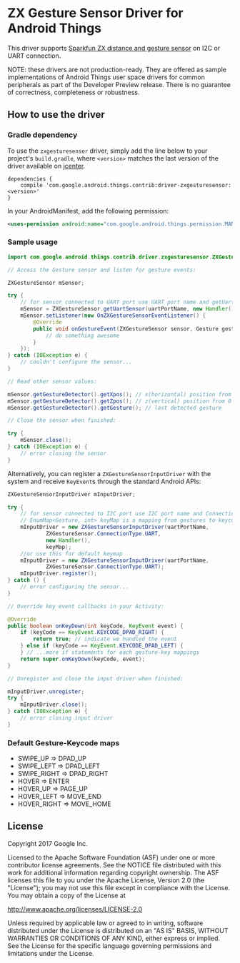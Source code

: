 ZX Gesture Sensor Driver for Android Things
================================

This driver supports [Sparkfun ZX distance and gesture sensor](https://www.sparkfun.com/products/13162) on I2C or UART connection.

NOTE: these drivers are not production-ready. They are offered as sample
implementations of Android Things user space drivers for common peripherals
as part of the Developer Preview release. There is no guarantee
of correctness, completeness or robustness.

How to use the driver
---------------------

### Gradle dependency

To use the `zxgesturesensor` driver, simply add the line below to your project's `build.gradle`,
where `<version>` matches the last version of the driver available on [jcenter][jcenter].

```
dependencies {
    compile 'com.google.android.things.contrib:driver-zxgesturesensor:<version>'
}
```

In your AndroidManifest, add the following permission:

```xml
<uses-permission android:name="com.google.android.things.permission.MANAGE_INPUT_DRIVERS" />
```

### Sample usage

```java
import com.google.android.things.contrib.driver.zxgesturesensor.ZXGestureSensor;

// Access the Gesture sensor and listen for gesture events:

ZXGestureSensor mSensor;

try {
    // for sensor connected to UART port use UART port name and getUartSensor instead
    mSensor = ZXGestureSensor.getUartSensor(uartPortName, new Handler());
    mSensor.setListener(new OnZXGestureSensorEventListener() {
        @Override
        public void onGestureEvent(ZXGestureSensor sensor, Gesture gesture, int param) {
            // do something awesome
        }
    });
} catch (IOException e) {
    // couldn't configure the sensor...
}

// Read other sensor values:

mSensor.getGestureDetector().getXpos(); // x(horizontal) position from -120 to 120
mSensor.getGestureDetector().getZpos(); // z(vertical) position from 0 to 240
mSensor.getGestureDetector().getGesture(); // last detected gesture

// Close the sensor when finished:

try {
    mSensor.close();
} catch (IOException e) {
    // error closing the sensor
}
```

Alternatively, you can register a `ZXGestureSensorInputDriver` with the system and receive `KeyEvent`s
through the standard Android APIs:
```java
ZXGestureSensorInputDriver mInputDriver;

try {
    // for sensor connected to I2C port use I2C port name and ConnectionType.I2C instead
    // EnumMap<Gesture, int> keyMap is a mapping from gestures to keycodes.
    mInputDriver = new ZXGestureSensorInputDriver(uartPortName,
            ZXGestureSensor.ConnectionType.UART,
            new Handler(),
            keyMap);
    //or use this for default keymap
    mInputDriver = new ZXGestureSensorInputDriver(uartPortName,
            ZXGestureSensor.ConnectionType.UART);
    mInputDriver.register();
} catch () {
    // error configuring the sensor...
}

// Override key event callbacks in your Activity:

@Override
public boolean onKeyDown(int keyCode, KeyEvent event) {
    if (keyCode == KeyEvent.KEYCODE_DPAD_RIGHT) {
        return true; // indicate we handled the event
    } else if (keyCode == KeyEvent.KEYCODE_DPAD_LEFT) {
    } // ...more if statements for each gesture-key mappings
    return super.onKeyDown(keyCode, event);
}

// Unregister and close the input driver when finished:

mInputDriver.unregister;
try {
    mInputDriver.close();
} catch (IOException e) {
    // error closing input driver
}
```

### Default Gesture-Keycode maps

* SWIPE_UP => DPAD_UP
* SWIPE_LEFT => DPAD_LEFT
* SWIPE_RIGHT => DPAD_RIGHT
* HOVER => ENTER
* HOVER_UP => PAGE_UP
* HOVER_LEFT => MOVE_END
* HOVER_RIGHT => MOVE_HOME

License
-------

Copyright 2017 Google Inc.

Licensed to the Apache Software Foundation (ASF) under one or more contributor
license agreements.  See the NOTICE file distributed with this work for
additional information regarding copyright ownership.  The ASF licenses this
file to you under the Apache License, Version 2.0 (the "License"); you may not
use this file except in compliance with the License.  You may obtain a copy of
the License at

  http://www.apache.org/licenses/LICENSE-2.0

Unless required by applicable law or agreed to in writing, software
distributed under the License is distributed on an "AS IS" BASIS, WITHOUT
WARRANTIES OR CONDITIONS OF ANY KIND, either express or implied.  See the
License for the specific language governing permissions and limitations under
the License.


[jcenter]: https://bintray.com/google/androidthings/contrib-driver-zxgesturesensor/_latestVersion